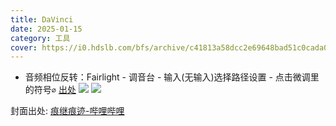 ```yaml
---
title: DaVinci
date: 2025-01-15
category: 工具
cover: https://i0.hdslb.com/bfs/archive/c41813a58dcc2e69648bad51c0cada09bc9d6274.jpg
---
```


- 音频相位反转：Fairlight - 调音台 - 输入(无输入)选择路径设置 - 点击微调里的符号`∅` [出处](https://forum.blackmagicdesign.com/viewtopic.php?f=21&t=159569)
![](/img/DaVinci音频反相1.png)
![](/img/DaVinci音频反相2.png)

封面出处: [痕继痕迹-哔哩哔哩](https://www.bilibili.com/video/BV1D4411w7kX)